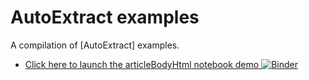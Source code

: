 # AutoExtract examples

A compilation of [AutoExtract] examples.  

* [Click here to launch the articleBodyHtml notebook demo ![Binder](https://mybinder.org/badge_logo.svg)](https://mybinder.org/v2/gh/scrapinghub/autoextract-examples/master?filepath=articleBodyHtml-demo.ipynb)
